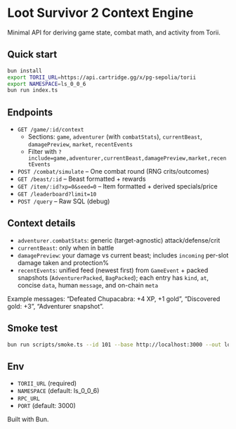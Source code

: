 # Loot Survivor 2 Context Engine

Minimal API for deriving game state, combat math, and activity from Torii.

## Quick start

```bash
bun install
export TORII_URL=https://api.cartridge.gg/x/pg-sepolia/torii
export NAMESPACE=ls_0_0_6
bun run index.ts
```

## Endpoints

- `GET /game/:id/context`
  - Sections: `game`, `adventurer` (with `combatStats`), `currentBeast`, `damagePreview`, `market`, `recentEvents`
  - Filter with `?include=game,adventurer,currentBeast,damagePreview,market,recentEvents`
- `POST /combat/simulate` – One combat round (RNG crits/outcomes)
- `GET /beast/:id` – Beast formatted + rewards
- `GET /item/:id?xp=0&seed=0` – Item formatted + derived specials/price
- `GET /leaderboard?limit=10`
- `POST /query` – Raw SQL (debug)

## Context details

- `adventurer.combatStats`: generic (target-agnostic) attack/defense/crit
- `currentBeast`: only when in battle
- `damagePreview`: your damage vs current beast; includes `incoming` per-slot damage taken and protection%
- `recentEvents`: unified feed (newest first) from `GameEvent` + packed snapshots (`AdventurerPacked`, `BagPacked`); each entry has `kind`, `at`, concise `data`, human `message`, and on-chain `meta`

Example messages: “Defeated Chupacabra: +4 XP, +1 gold”, “Discovered gold: +3”, “Adventurer snapshot”.

## Smoke test

```bash
bun run scripts/smoke.ts --id 101 --base http://localhost:3000 --out logs/smoke.json
```

## Env

- `TORII_URL` (required)
- `NAMESPACE` (default: ls_0_0_6)
- `RPC_URL`
- `PORT` (default: 3000)

Built with Bun.